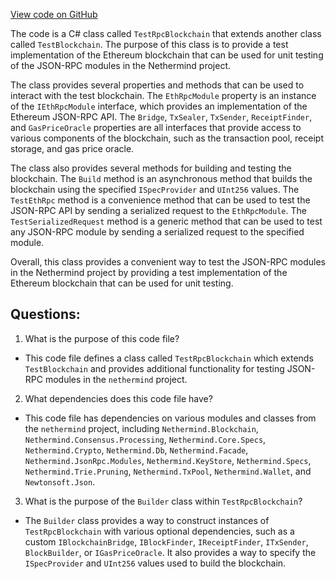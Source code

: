 [View code on GitHub](https://github.com/nethermindeth/nethermind/Nethermind.JsonRpc.Test/Modules/TestRpcBlockchain.cs)

The code is a C# class called `TestRpcBlockchain` that extends another class called `TestBlockchain`. The purpose of this class is to provide a test implementation of the Ethereum blockchain that can be used for unit testing of the JSON-RPC modules in the Nethermind project. 

The class provides several properties and methods that can be used to interact with the test blockchain. The `EthRpcModule` property is an instance of the `IEthRpcModule` interface, which provides an implementation of the Ethereum JSON-RPC API. The `Bridge`, `TxSealer`, `TxSender`, `ReceiptFinder`, and `GasPriceOracle` properties are all interfaces that provide access to various components of the blockchain, such as the transaction pool, receipt storage, and gas price oracle. 

The class also provides several methods for building and testing the blockchain. The `Build` method is an asynchronous method that builds the blockchain using the specified `ISpecProvider` and `UInt256` values. The `TestEthRpc` method is a convenience method that can be used to test the JSON-RPC API by sending a serialized request to the `EthRpcModule`. The `TestSerializedRequest` method is a generic method that can be used to test any JSON-RPC module by sending a serialized request to the specified module.

Overall, this class provides a convenient way to test the JSON-RPC modules in the Nethermind project by providing a test implementation of the Ethereum blockchain that can be used for unit testing.
## Questions: 
 1. What is the purpose of this code file?
- This code file defines a class called `TestRpcBlockchain` which extends `TestBlockchain` and provides additional functionality for testing JSON-RPC modules in the `nethermind` project.

2. What dependencies does this code file have?
- This code file has dependencies on various modules and classes from the `nethermind` project, including `Nethermind.Blockchain`, `Nethermind.Consensus.Processing`, `Nethermind.Core.Specs`, `Nethermind.Crypto`, `Nethermind.Db`, `Nethermind.Facade`, `Nethermind.JsonRpc.Modules`, `Nethermind.KeyStore`, `Nethermind.Specs`, `Nethermind.Trie.Pruning`, `Nethermind.TxPool`, `Nethermind.Wallet`, and `Newtonsoft.Json`.

3. What is the purpose of the `Builder` class within `TestRpcBlockchain`?
- The `Builder` class provides a way to construct instances of `TestRpcBlockchain` with various optional dependencies, such as a custom `IBlockchainBridge`, `IBlockFinder`, `IReceiptFinder`, `ITxSender`, `BlockBuilder`, or `IGasPriceOracle`. It also provides a way to specify the `ISpecProvider` and `UInt256` values used to build the blockchain.